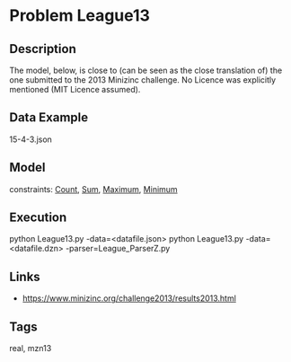 # Problem League13
## Description
The model, below, is close to (can be seen as the close translation of) the one submitted to the 2013 Minizinc challenge.
No Licence was explicitly mentioned (MIT Licence assumed).

## Data Example
  15-4-3.json

## Model
  constraints: [Count](http://pycsp.org/documentation/constraints/Count), [Sum](http://pycsp.org/documentation/constraints/Sum), [Maximum](http://pycsp.org/documentation/constraints/Maximum), [Minimum](http://pycsp.org/documentation/constraints/Minimum)

## Execution
  python League13.py -data=<datafile.json>
  python League13.py -data=<datafile.dzn> -parser=League_ParserZ.py

## Links
  - https://www.minizinc.org/challenge2013/results2013.html

## Tags
  real, mzn13
